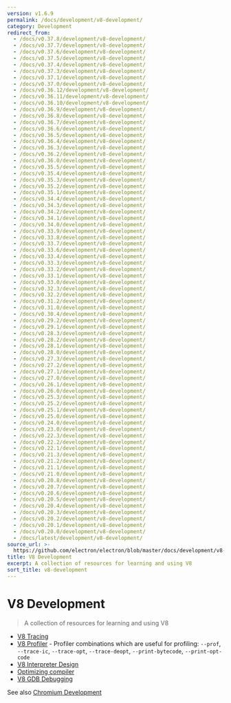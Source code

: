 ```yaml
---
version: v1.6.9
permalink: /docs/development/v8-development/
category: Development
redirect_from:
  - /docs/v0.37.8/development/v8-development/
  - /docs/v0.37.7/development/v8-development/
  - /docs/v0.37.6/development/v8-development/
  - /docs/v0.37.5/development/v8-development/
  - /docs/v0.37.4/development/v8-development/
  - /docs/v0.37.3/development/v8-development/
  - /docs/v0.37.1/development/v8-development/
  - /docs/v0.37.0/development/v8-development/
  - /docs/v0.36.12/development/v8-development/
  - /docs/v0.36.11/development/v8-development/
  - /docs/v0.36.10/development/v8-development/
  - /docs/v0.36.9/development/v8-development/
  - /docs/v0.36.8/development/v8-development/
  - /docs/v0.36.7/development/v8-development/
  - /docs/v0.36.6/development/v8-development/
  - /docs/v0.36.5/development/v8-development/
  - /docs/v0.36.4/development/v8-development/
  - /docs/v0.36.3/development/v8-development/
  - /docs/v0.36.2/development/v8-development/
  - /docs/v0.36.0/development/v8-development/
  - /docs/v0.35.5/development/v8-development/
  - /docs/v0.35.4/development/v8-development/
  - /docs/v0.35.3/development/v8-development/
  - /docs/v0.35.2/development/v8-development/
  - /docs/v0.35.1/development/v8-development/
  - /docs/v0.34.4/development/v8-development/
  - /docs/v0.34.3/development/v8-development/
  - /docs/v0.34.2/development/v8-development/
  - /docs/v0.34.1/development/v8-development/
  - /docs/v0.34.0/development/v8-development/
  - /docs/v0.33.9/development/v8-development/
  - /docs/v0.33.8/development/v8-development/
  - /docs/v0.33.7/development/v8-development/
  - /docs/v0.33.6/development/v8-development/
  - /docs/v0.33.4/development/v8-development/
  - /docs/v0.33.3/development/v8-development/
  - /docs/v0.33.2/development/v8-development/
  - /docs/v0.33.1/development/v8-development/
  - /docs/v0.33.0/development/v8-development/
  - /docs/v0.32.3/development/v8-development/
  - /docs/v0.32.2/development/v8-development/
  - /docs/v0.31.2/development/v8-development/
  - /docs/v0.31.0/development/v8-development/
  - /docs/v0.30.4/development/v8-development/
  - /docs/v0.29.2/development/v8-development/
  - /docs/v0.29.1/development/v8-development/
  - /docs/v0.28.3/development/v8-development/
  - /docs/v0.28.2/development/v8-development/
  - /docs/v0.28.1/development/v8-development/
  - /docs/v0.28.0/development/v8-development/
  - /docs/v0.27.3/development/v8-development/
  - /docs/v0.27.2/development/v8-development/
  - /docs/v0.27.1/development/v8-development/
  - /docs/v0.27.0/development/v8-development/
  - /docs/v0.26.1/development/v8-development/
  - /docs/v0.26.0/development/v8-development/
  - /docs/v0.25.3/development/v8-development/
  - /docs/v0.25.2/development/v8-development/
  - /docs/v0.25.1/development/v8-development/
  - /docs/v0.25.0/development/v8-development/
  - /docs/v0.24.0/development/v8-development/
  - /docs/v0.23.0/development/v8-development/
  - /docs/v0.22.3/development/v8-development/
  - /docs/v0.22.2/development/v8-development/
  - /docs/v0.22.1/development/v8-development/
  - /docs/v0.21.3/development/v8-development/
  - /docs/v0.21.2/development/v8-development/
  - /docs/v0.21.1/development/v8-development/
  - /docs/v0.21.0/development/v8-development/
  - /docs/v0.20.8/development/v8-development/
  - /docs/v0.20.7/development/v8-development/
  - /docs/v0.20.6/development/v8-development/
  - /docs/v0.20.5/development/v8-development/
  - /docs/v0.20.4/development/v8-development/
  - /docs/v0.20.3/development/v8-development/
  - /docs/v0.20.2/development/v8-development/
  - /docs/v0.20.1/development/v8-development/
  - /docs/v0.20.0/development/v8-development/
  - /docs/latest/development/v8-development/
source_url: >-
  https://github.com/electron/electron/blob/master/docs/development/v8-development.md
title: V8 Development
excerpt: A collection of resources for learning and using V8
sort_title: v8-development
---
```




<!--


                                      ::::
                                    :o+//+o:
                                    +o    oo-
                                    :o+//oo/+o/
                                      -::-   -oo:
                                               /s/
                      -::::::::-                :s/  :::--
                  :+oo+////////+:        -:/+oo/ :s:-///++oo+:
                /o+:                -/+oo+/:-     +o-      -:+o:
               /s:              -:+o+/:           -o+         :s/
              -s/            -/oo/:                /s-         +s-
              -s/         -/oo/-                   -s/         /s-
               oo       :+o/-                       oo         oo
               -s/    :oo/                          /s-       /s-
                :s/ :oo:              -::-          /s-      /s:
                  -+o/               /ssss/         :s:    -+o-
                 :o+--               /ssss/         :s:   :o+-
                :s/  +o:              -::-          /s-   --
               -s/    :+o/-                         /s-
               oo       -+o+-                       oo
              -s/         -/oo/-                   -s/
             -+soo+:         -/oo/:                /s-      /oooo+-
             o+   :s:           -:+o+/:-          -o+      /s:  -oo
             oo:--/s:       ::      -:+oo+/:-     -/-      /s/--:o+
              :+++/-        :s:          -:/+ooo++//////++oo//+o+:
                             /s:                --::::::--
                              /s/              /s-
                               :oo:          :oo:
                                 /oo/-    -/oo/
                                   -/+oooo+/-





                   _______  _______  _______  _______  __
                  |       ||       ||       ||       ||  |
                  |  _____||_     _||   _   ||    _  ||  |
                  | |_____   |   |  |  | |  ||   |_| ||  |
                  |_____  |  |   |  |  |_|  ||    ___||__|
                   _____| |  |   |  |       ||   |     __
                  |_______|  |___|  |_______||___|    |__|


    This file is generated automatically, so it should not be edited.

    To make changes, head over to the electron/electron repository:

    https://github.com/electron/electron/blob/master/docs/development/v8-development.md

    Thanks!

-->
# V8 Development

> A collection of resources for learning and using V8

*   [V8 Tracing](https://github.com/v8/v8/wiki/Tracing-V8)
*   [V8 Profiler](https://github.com/v8/v8/wiki/V8-Profiler) - Profiler combinations which are useful for profiling: `--prof`, `--trace-ic`, `--trace-opt`, `--trace-deopt`, `--print-bytecode`, `--print-opt-code`
*   [V8 Interpreter Design](https://docs.google.com/document/d/11T2CRex9hXxoJwbYqVQ32yIPMh0uouUZLdyrtmMoL44/edit?ts=56f27d9d#heading=h.6jz9dj3bnr8t)
*   [Optimizing compiler](https://github.com/v8/v8/wiki/TurboFan)
*   [V8 GDB Debugging](https://github.com/v8/v8/wiki/GDB-JIT-Interface)

See also [Chromium Development]({{site.baseurl}}/docs/development/chromium-development)
